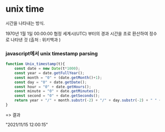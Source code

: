 # unix time
 시간을 나타내는 방식.

1970년 1월 1일 00:00:00 협정 세계시(UTC) 부터의 경과 시간을 초로 환산하여 정수로 나타낸 것 (출처 : 위키백과 )


 ### javascript에서 unix timestamp parsing

```javascript
function Unix_timestamp(t){
    const date = new Date(t*1000);
    const year = date.getFullYear();
    const month = "0" + (date.getMonth()+1);
    const day = "0" + date.getDate();
    const hour = "0" + date.getHours();
    const minute = "0" + date.getMinutes();
    const second = "0" + date.getSeconds();
    return year + "/" + month.substr(-2) + "/" + day.substr(-2) + " " + hour.substr(-2) + ":" + minute.substr(-2) + ":" + second.substr(-2);
}
```
=> 결과 

"2021/11/15 12:00:15"

